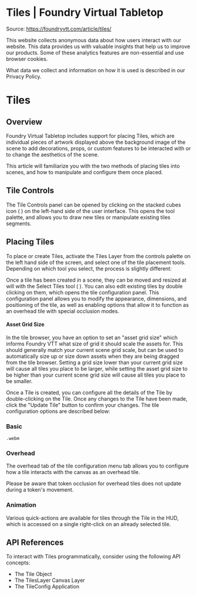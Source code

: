 # Tiles | Foundry Virtual Tabletop

Source: https://foundryvtt.com/article/tiles/

This website collects anonymous data about how users interact with our website. This data provides us with 
        valuable insights that help us to improve our products. Some of these analytics features are non-essential 
        and use browser cookies.

What data we collect and information on how it is used is described in our 
        Privacy Policy.


# Tiles


## 


## Overview

Foundry Virtual Tabletop includes support for placing Tiles, which are individual pieces of artwork displayed above the background image of the scene to add decorations, props, or custom features to be interacted with or to change the aesthetics of the scene.

This article will familiarize you with the two methods of placing tiles into scenes, and how to manipulate and configure them once placed.


## Tile Controls

The Tile Controls panel can be opened by clicking on the stacked cubes icon ( ) on the left-hand side of the user interface. This opens the tool palette, and allows you to draw new tiles or manipulate existing tiles segments.


## Placing Tiles

To place or create Tiles, activate the Tiles Layer from the controls palette on the left hand side of the screen, and select one of the tile placement tools. Depending on which tool you select, the process is slightly different:

Once a tile has been created in a scene, they can be moved and resized at will with the Select Tiles tool ( ). You can also edit existing tiles by double clicking on them, which opens the tile configuration panel. This configuration panel allows you to modify the appearance, dimensions, and positioning of the tile, as well as enabling options that allow it to function as an overhead tile with special occlusion modes.


#### Asset Grid Size

In the tile browser, you have an option to set an "asset grid size" which informs Foundry VTT what size of grid it should scale the assets for. This should generally match your current scene grid scale, but can be used to automatically size up or size down assets when they are being dragged from the tile browser. Setting a grid size lower than your current grid size will cause all tiles you place to be larger, while setting the asset grid size to be higher than your current scene grid size will cause all tiles you place to be smaller.

Once a Tile is created, you can configure all the details of the Tile by double-clicking on the Tile. Once any changes to the Tile have been made, click the "Update Tile" button to confirm your changes. The tile configuration options are described below:


### Basic

`.webm`
### Overhead

The overhead tab of the tile configuration menu tab allows you to configure how a tile interacts with the canvas as an overhead tile.

Please be aware that token occlusion for overhead tiles does not update during a token's movement.


### Animation

Various quick-actions are available for tiles through the Tile in the HUD, which is accessed on a single right-click on an already selected tile.


## API References

To interact with Tiles programmatically, consider using the following API concepts:

- The  Tile Object
- The  TilesLayer Canvas Layer
- The  TileConfig Application

